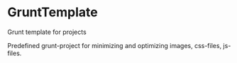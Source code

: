 # GruntTemplate
Grunt template for projects

Predefined grunt-project for minimizing and optimizing images, css-files, js-files.
